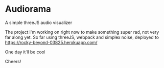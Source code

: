 # Audiorama
A simple threeJS audio visualizer

The project I'm working on right now to make something super rad, not very far along yet. So far using threeJS, webpack and simplex noise, deployed to https://rocky-beyond-03825.herokuapp.com/

One day it'll be cool

Cheers!
